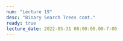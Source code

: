 ```yaml
---
num: "Lecture 19"
desc: "Binary Search Trees cont."
ready: true
lecture_date: 2022-05-31 08:00:00.00-7:00
---
```


